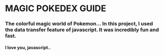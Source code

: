 <h1>MAGIC POKEDEX GUIDE</h1>
<h3>The colorful magic world of Pokemon...
In this project, I used the data transfer feature of javascript. It was incredibly fun and fast.</h3>
<h4>I love you, javascript..</h4>
